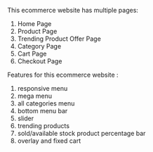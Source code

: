 This ecommerce website has multiple pages:
1. Home Page
2. Product Page
3. Trending Product Offer Page
4. Category Page
5. Cart Page
6. Checkout Page

Features for this ecommerce website :

1. responsive menu
2. mega menu
3. all categories menu
4. bottom menu bar
5. slider
6. trending products
7. sold/available stock product percentage bar
8. overlay and fixed cart
